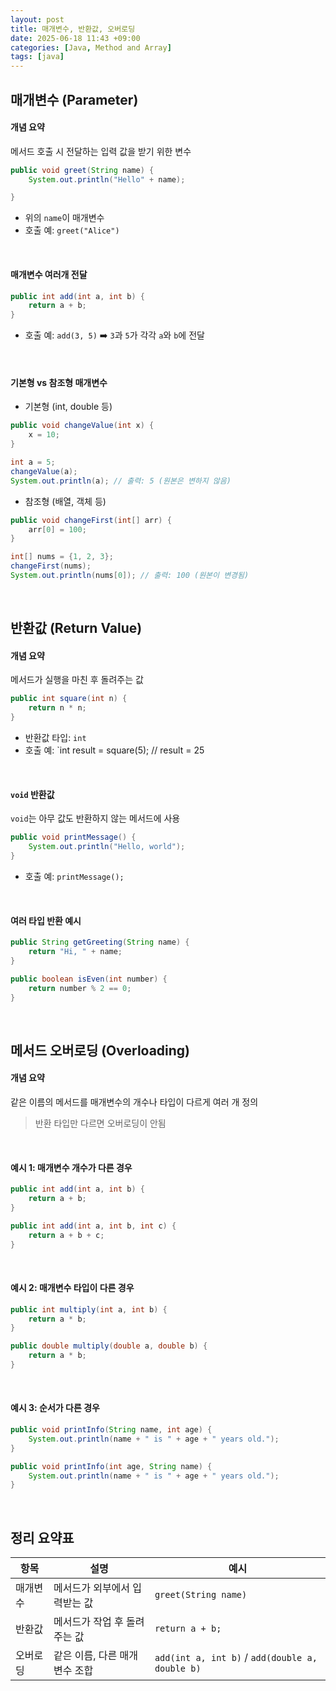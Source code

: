 ```yaml
---
layout: post
title: 매개변수, 반환값, 오버로딩
date: 2025-06-18 11:43 +09:00
categories: [Java, Method and Array]
tags: [java]
---
```


## 매개변수 (Parameter)

#### 개념 요약

메서드 호출 시 전달하는 입력 값을 받기 위한 변수

```java
public void greet(String name) {
    System.out.println("Hello" + name);

}
```

- 위의 `name`이 매개변수 
- 호출 예: `greet("Alice")`


<br>

#### 매개변수 여러개 전달

```java
public int add(int a, int b) {
    return a + b;
}
```

- 호출 예: `add(3, 5)` ➡️ `3`과 `5`가 각각 `a`와 `b`에 전달

<br>

#### 기본형 vs 참조형 매개변수

- 기본형 (int, double 등)

```java
public void changeValue(int x) {
    x = 10;
}
```

```java
int a = 5;
changeValue(a);
System.out.println(a); // 출력: 5 (원본은 변하지 않음)
```

- 참조형 (배열, 객체 등)

```java
public void changeFirst(int[] arr) {
    arr[0] = 100;
}
```

```java
int[] nums = {1, 2, 3};
changeFirst(nums);
System.out.println(nums[0]); // 출력: 100 (원본이 변경됨)
```

<br>

## 반환값 (Return Value)

#### 개념 요약

메서드가 실행을 마친 후 돌려주는 값

```java
public int square(int n) {
    return n * n;
}
```

- 반환값 타입: `int`
- 호출 예: `int result = square(5); // result = 25


<br>

#### `void` 반환값

`void`는 아무 값도 반환하지 않는 메서드에 사용

```java
public void printMessage() {
    System.out.println("Hello, world");
}
```

- 호출 예: `printMessage();`

<br>

#### 여러 타입 반환 예시

```java
public String getGreeting(String name) {
    return "Hi, " + name;
}
```

```java
public boolean isEven(int number) {
    return number % 2 == 0;
}
```

<br>

## 메서드 오버로딩 (Overloading)

#### 개념 요약

같은 이름의 메서드를 매개변수의 개수나 타입이 다르게 여러 개 정의

> 반환 타입만 다르면 오버로딩이 안됨

<br>

#### 예시 1: 매개변수 개수가 다른 경우

```java
public int add(int a, int b) {
    return a + b;
}

public int add(int a, int b, int c) {
    return a + b + c;
}
```

<br>

#### 예시 2: 매개변수 타입이 다른 경우

```java
public int multiply(int a, int b) {
    return a * b;
}

public double multiply(double a, double b) {
    return a * b;
}

```

<br>

#### 예시 3: 순서가 다른 경우

```java
public void printInfo(String name, int age) {
    System.out.println(name + " is " + age + " years old.");
}

public void printInfo(int age, String name) {
    System.out.println(name + " is " + age + " years old.");
}
```

<br>

## 정리 요약표

| 항목 | 설명 | 예시 |
|-|-|-|
| 매개변수 | 메서드가 외부에서 입력받는 값 | `greet(String name)` |
| 반환값 | 메서드가 작업 후 돌려주는 값 | `return a + b;` |
| 오버로딩 | 같은 이름, 다른 매개변수 조합 | `add(int a, int b)` / `add(double a, double b)` |

